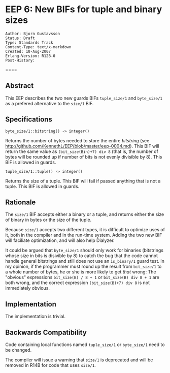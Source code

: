 EEP 6: New BIFs for tuple and binary sizes
====

    Author: Bjorn Gustavsson
    Status: Draft
    Type: Standards Track
    Content-Type: text/x-markdown
    Created: 10-Aug-2007
    Erlang-Version: R12B-0
    Post-History: 

====

Abstract
--------

This EEP describes the two new guards BIFs ``tuple_size/1`` and ``byte_size/1``
as a prefered alternative to the ``size/1`` BIF.

Specifications
--------------

``byte_size/1::bitstring() -> integer()``

Returns the number of bytes needed to store the entire *bitstring*
(see <http://github.com/KennethL/EEP/blob/master/eep-0004.md>). This BIF will return
the same value as ``(bit_size(Bin)+7) div 8`` (that is, the number
of bytes will be rounded up if number of bits is not evenly divisible by 8).
This BIF is allowed in guards.

``tuple_size/1::tuple() -> integer()``

Returns the size of a tuple. This BIF will fail if passed anything
that is not a tuple. This BIF is allowed in guards.

Rationale
---------

The ``size/1`` BIF accepts either a binary or a tuple, and returns
either the size of binary in bytes or the size of the tuple.

Because ``size/1`` accepts two different types, it is difficult to
optimize uses of it, both in the compiler and in the run-time system.
Adding the two new BIF will faciliate optimization, and will also
help Dialyzer.

It could be argued that ``byte_size/1`` should only work for
binaries (bitstrings whose size in bits is disivible by 8) to catch
the bug that the code cannot handle general bitstrings and still does not
use an ``is_binary/1`` guard test. In my opinion, if the programmer
must round up the result from ``bit_size/1`` to a whole number of bytes,
he or she is more likely to get *that* wrong: The "obvious" expressions
``bit_size(B) / 8 + 1`` or ``bit_size(B) div 8 + 1`` are both wrong,
and the correct expression ``(bit_size(B)+7) div 8`` is not immediately
obvious.

Implementation
--------------

The implementation is trivial.

Backwards Compatibility
-----------------------

Code containing local functions named ``tuple_size/1`` or ``byte_size/1`` need
to be changed.

The compiler will issue a warning that ``size/1`` is deprecated and will be removed
in R14B for code that uses ``size/1``.

